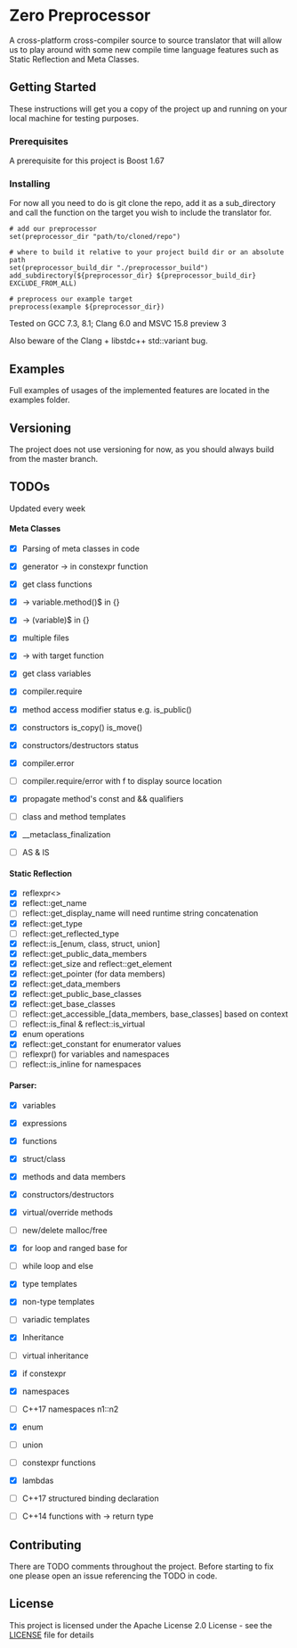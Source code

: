 # Zero Preprocessor

A cross-platform cross-compiler source to source translator that will allow us to play around with some new compile time language features such as Static Reflection and Meta Classes.

## Getting Started

These instructions will get you a copy of the project up and running on your local machine for testing purposes.

### Prerequisites

A prerequisite for this project is Boost 1.67

### Installing

For now all you need to do is git clone the repo, add it as a sub_directory
 and call the function on the target you wish to include the translator for.

```
# add our preprocessor
set(preprocessor_dir "path/to/cloned/repo")

# where to build it relative to your project build dir or an absolute path
set(preprocessor_build_dir "./preprocessor_build")
add_subdirectory(${preprocessor_dir} ${preprocessor_build_dir} EXCLUDE_FROM_ALL)

# preprocess our example target
preprocess(example ${preprocessor_dir})
```
Tested on GCC 7.3, 8.1; Clang 6.0 and MSVC 15.8 preview 3

Also beware of the Clang + libstdc++ std::variant bug.

## Examples

Full examples of usages of the implemented features are located in the examples folder.

## Versioning

The project does not use versioning for now, as you should always build from the master branch.

## TODOs
Updated every week

#### Meta Classes
- [x] Parsing of meta classes in code
- [x] generator -> in constexpr function
- [x] get class functions
- [x] -> variable.method()$ in {}
- [x] -> (variable)$ in {}
- [x] multiple files
- [x] -> with target function
- [x] get class variables
- [x] compiler.require
- [x] method access modifier status e.g. is_public()
- [x] constructors is_copy() is_move()
- [x] constructors/destructors status
- [x] compiler.error
- [ ] compiler.require/error with f to display source location
- [x] propagate method's const and && qualifiers
- [ ] class and method templates
- [x] __metaclass_finalization
- [ ] AS & IS


#### Static Reflection
- [x] reflexpr<>
- [x] reflect::get_name
- [ ] reflect::get_display_name will need runtime string concatenation
- [x] reflect::get_type
- [ ] reflect::get_reflected_type
- [x] reflect::is_[enum, class, struct, union]
- [x] reflect::get_public_data_members
- [x] reflect::get_size and reflect::get_element
- [x] reflect::get_pointer (for data members)
- [x] reflect::get_data_members
- [x] reflect::get_public_base_classes
- [x] reflect::get_base_classes
- [ ] reflect::get_accessible_[data_members, base_classes] based on context
- [ ] reflect::is_final & reflect::is_virtual
- [x] enum operations
- [x] reflect::get_constant for enumerator values
- [ ] reflexpr() for variables and namespaces
- [ ] reflect::is_inline for namespaces

#### Parser:
- [x] variables
- [x] expressions
- [x] functions
- [x] struct/class
- [x] methods and data members
- [x] constructors/destructors
- [x] virtual/override methods
- [ ] new/delete malloc/free
- [x] for loop and ranged base for
- [ ] while loop and else
- [x] type templates
- [x] non-type templates
- [ ] variadic templates
- [x] Inheritance
- [ ] virtual inheritance
- [x] if constexpr
- [x] namespaces
- [ ] C++17 namespaces n1::n2
- [x] enum
- [ ] union
- [ ] constexpr functions
- [x] lambdas
- [ ] C++17 structured binding declaration
- [ ] C++14 functions with -> return type


## Contributing

There are TODO comments throughout the project. Before starting to fix one please open an issue referencing the TODO in code.

## License

This project is licensed under the Apache License 2.0 License - see the [LICENSE](LICENSE) file for details
